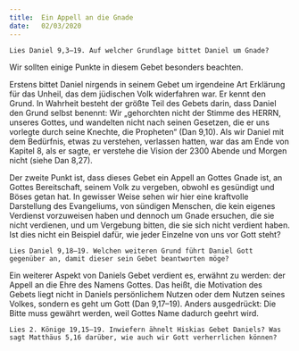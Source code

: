```yaml
---
title:  Ein Appell an die Gnade
date:   02/03/2020
---
```


`Lies Daniel 9,3–19. Auf welcher Grundlage bittet Daniel um Gnade?`

Wir sollten einige Punkte in diesem Gebet besonders beachten.

Erstens bittet Daniel nirgends in seinem Gebet um irgendeine Art Erklärung für das Unheil, das dem jüdischen Volk widerfahren war. Er kennt den Grund. In Wahrheit besteht der größte Teil des Gebets darin, dass Daniel den Grund selbst benennt: Wir „gehorchten nicht der Stimme des HERRN, unseres Gottes, und wandelten nicht nach seinen Gesetzen, die er uns vorlegte durch seine Knechte, die Propheten“ (Dan 9,10). Als wir Daniel mit dem Bedürfnis, etwas zu verstehen, verlassen hatten, war das am Ende von Kapitel 8, als er sagte, er verstehe die Vision der 2300 Abende und Morgen nicht (siehe Dan 8,27).

Der zweite Punkt ist, dass dieses Gebet ein Appell an Gottes Gnade ist, an Gottes Bereitschaft, seinem Volk zu vergeben, obwohl es gesündigt und Böses getan hat. In gewisser Weise sehen wir hier eine kraftvolle Darstellung des Evangeliums, von sündigen Menschen, die kein eigenes Verdienst vorzuweisen haben und dennoch um Gnade ersuchen, die sie nicht verdienen, und um Vergebung bitten, die sie sich nicht verdient haben. Ist dies nicht ein Beispiel dafür, wie jeder Einzelne von uns vor Gott steht?

`Lies Daniel 9,18–19. Welchen weiteren Grund führt Daniel Gott gegenüber an, damit dieser sein Gebet beantworten möge?`

Ein weiterer Aspekt von Daniels Gebet verdient es, erwähnt zu werden: der Appell an die Ehre des Namens Gottes. Das heißt, die Motivation des Gebets liegt nicht in Daniels persönlichem Nutzen oder dem Nutzen seines Volkes, sondern es geht um Gott (Dan 9,17–19). Anders ausgedrückt: Die Bitte muss gewährt werden, weil Gottes Name dadurch geehrt wird.

`Lies 2. Könige 19,15–19. Inwiefern ähnelt Hiskias Gebet Daniels? Was sagt Matthäus 5,16 darüber, wie auch wir Gott verherrlichen können?`